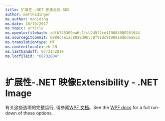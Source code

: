 ```yaml
---
title: 扩展性-.NET 图像呈现 SDK
author: matthidinger
ms.author: mahiding
ms.date: 10/19/2017
ms.topic: article
ms.openlocfilehash: adfb745309ea6c1fcb245f2ce119084080261944
ms.sourcegitcommit: 6889c7e1a38029d965c8f91dc9108819dbdea552
ms.translationtype: MT
ms.contentlocale: zh-CN
ms.lasthandoff: 07/31/2019
ms.locfileid: "68732804"
---
```

# <a name="extensibility---net-image"></a><span data-ttu-id="4ea2f-102">扩展性-.NET 映像</span><span class="sxs-lookup"><span data-stu-id="4ea2f-102">Extensibility - .NET Image</span></span>

<span data-ttu-id="4ea2f-103">有关这些选项的完整运行, 请参阅[WPF 文档](../net-wpf/getting-started.md)。</span><span class="sxs-lookup"><span data-stu-id="4ea2f-103">See the [WPF docs](../net-wpf/getting-started.md) for a full run-down of these options.</span></span>
